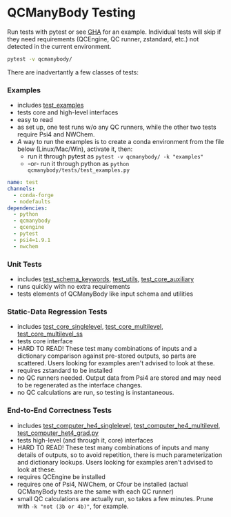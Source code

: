# QCManyBody Testing

Run tests with pytest or see [GHA](/.github/workflows/ci.yml) for an example. Individual tests will skip if they need
requirements (QCEngine, QC runner, zstandard, etc.) not detected in the current environment.

```bash
pytest -v qcmanybody/
```

There are inadvertantly a few classes of tests:

### Examples

* includes [test_examples](test_examples.py)
* tests core and high-level interfaces
* easy to read
* as set up, one test runs w/o any QC runners, while the other two tests require Psi4 and NWChem.
* _A_ way to run the examples is to create a conda environment from the file below (Linux/Mac/Win), activate it, then:
  * run it through pytest as `pytest -v qcmanybody/ -k "examples"`
  * -or- run it through python as `python qcmanybody/tests/test_examples.py`

```yaml
name: test
channels:
  - conda-forge
  - nodefaults
dependencies:
  - python
  - qcmanybody
  - qcengine
  - pytest
  - psi4=1.9.1
  - nwchem
```

### Unit Tests

* includes [test_schema_keywords](test_schema_keywords.py), [test_utils](test_utils.py), [test_core_auxiliary](test_core_auxiliary.py)
* runs quickly with no extra requirements
* tests elements of QCManyBody like input schema and utilities

### Static-Data Regression Tests

* includes [test_core_singlelevel](test_core_singlelevel.py), [test_core_multilevel](test_core_multilevel.py), [test_core_multilevel_ss](test_core_multilevel_ss.py)
* tests core interface
* HARD TO READ! These test many combinations of inputs and a dictionary comparison against pre-stored outputs, so parts
  are scattered. Users looking for examples aren't advised to look at these.
* requires zstandard to be installed
* no QC runners needed. Output data from Psi4 are stored and may need to be regenerated as the interface changes.
* no QC calculations are run, so testing is instantaneous.

### End-to-End Correctness Tests

* includes [test_computer_he4_singlelevel](test_computer_he4_singlelevel.py), [test_computer_he4_multilevel](test_computer_he4_multilevel.py), [test_computer_het4_grad.py](test_computer_het4_grad.py)
* tests high-level (and through it, core) interfaces
* HARD TO READ! These test many combinations of inputs and many details of outputs, so to avoid repetition, there is
  much parameterization and dictionary lookups. Users looking for examples aren't advised to look at these.
* requires QCEngine be installed
* requires one of Psi4, NWChem, or Cfour be installed (actual QCManyBody tests are the same with each QC runner)
* small QC calculations are actually run, so takes a few minutes. Prune with `-k "not (3b or 4b)"`, for example.
